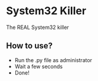 # System32 Killer
The REAL System32 killer

## How to use?
- Run the .py file as administrator
- Wait a few seconds
- Done!
